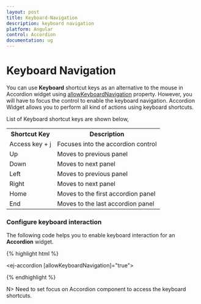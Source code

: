 ```yaml
---
layout: post
title: Keyboard-Navigation
description: keyboard navigation
platform: Angular
control: Accordion 
documentation: ug
---
```


# Keyboard Navigation

You can use **Keyboard** shortcut keys as an alternative to the mouse in Accordion widget using [allowKeyboardNavigation](https://help.syncfusion.com/api/js/ejaccordion#members:enablepersistence) property. However, you will have to focus the control to enable the keyboard navigation. Accordion Widget allows you to perform all kind of actions using keyboard shortcuts.

List of Keyboard shortcut keys are shown below,

<table>
<tr>
<th>Shortcut Key</th><th>Description</th></tr>
<tr>
<td>
Access key + j	</td><td>
Focuses into the accordion control</td></tr>
<tr>
<td>
Up</td><td>
Moves to previous panel</td></tr>
<tr>
<td>
Down</td><td>
Moves to next panel</td></tr>
<tr>
<td>
Left</td><td>
Moves to previous panel</td></tr>
<tr>
<td>
Right</td><td>
Moves to next panel</td></tr>
<tr>
<td>
Home</td><td>
Moves to the first accordion panel</td></tr>
<tr>
<td>
End</td><td>
Moves to the last accordion panel</td></tr>
</table>

### Configure keyboard interaction

The following code helps you to enable keyboard interaction for an **Accordion** widget.

{% highlight html %}

<ej-accordion [allowKeyboardNavigation]="true"></ej-accordion>

{% endhighlight %}

N> Need to set focus on Accordion component to access the keyboard shortcuts.